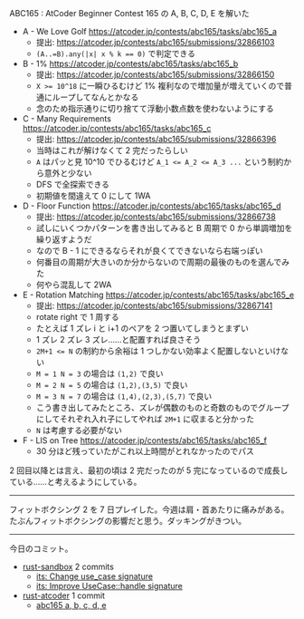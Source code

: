 ABC165 : AtCoder Beginner Contest 165 の A, B, C, D, E を解いた

- A - We Love Golf
  <https://atcoder.jp/contests/abc165/tasks/abc165_a>
  - 提出: <https://atcoder.jp/contests/abc165/submissions/32866103>
  - `(A..=B).any(|x| x % k == 0)` で判定できる
- B - 1%
  <https://atcoder.jp/contests/abc165/tasks/abc165_b>
  - 提出: <https://atcoder.jp/contests/abc165/submissions/32866150>
  - `X >= 10^18` に一瞬ひるむけど 1% 複利なので増加量が増えていくので普通にループしてなんとかなる
  - 念のため指示通りに切り捨てて浮動小数点数を使わないようにする
- C - Many Requirements
  <https://atcoder.jp/contests/abc165/tasks/abc165_c>
  - 提出: <https://atcoder.jp/contests/abc165/submissions/32866396>
  - 当時はこれが解けなくて 2 完だったらしい
  - `A` はパッと見 10^10 でひるむけど `A_1 <= A_2 <= A_3 ...` という制約から意外と少ない
  - DFS で全探索できる
  - 初期値を間違えて 0 にして 1WA
- D - Floor Function
  <https://atcoder.jp/contests/abc165/tasks/abc165_d>
  - 提出: <https://atcoder.jp/contests/abc165/submissions/32866738>
  - 試しにいくつかパターンを書き出してみると B 周期で 0 から単調増加を繰り返すようだ
  - なので B - 1 にできるならそれが良くてできないなら右端っぽい
  - 何番目の周期が大きいのか分からないので周期の最後のものを選んでみた
  - 何やら混乱して 2WA
- E - Rotation Matching
  <https://atcoder.jp/contests/abc165/tasks/abc165_e>
  - 提出: <https://atcoder.jp/contests/abc165/submissions/32867141>
  - rotate right で 1 周する
  - たとえば 1 ズレ i と i+1 のペアを 2 つ置いてしまうとまずい
  - 1 ズレ 2 ズレ 3 ズレ……と配置すれば良さそう
  - `2M+1 <= N` の制約から余裕は 1 つしかない効率よく配置しないといけない
  - `M = 1 N = 3` の場合は `(1,2)` で良い
  - `M = 2 N = 5` の場合は `(1,2),(3,5)` で良い
  - `M = 3 N = 7` の場合は `(1,4),(2,3),(5,7)` で良い
  - こう書き出してみたところ、ズレが偶数のものと奇数のものでグループにしてそれぞれ入れ子にしてやれば `2M+1` に収まると分かった
  - `N` は考慮する必要がない
- F - LIS on Tree
  <https://atcoder.jp/contests/abc165/tasks/abc165_f>
  - 30 分ほど残っていたがこれ以上時間がとれなかったのでパス

2 回目以降とは言え、最初の頃は 2 完だったのが 5 完になっているので成長している……と考えるようにしている。

---

フィットボクシング 2 を 7 日プレイした。今週は肩・首あたりに痛みがある。たぶんフィットボクシングの影響だと思う。ダッキングがきつい。

---

今日のコミット。

- [rust-sandbox](https://github.com/bouzuya/rust-sandbox) 2 commits
  - [its: Change use_case signature](https://github.com/bouzuya/rust-sandbox/commit/9919043762fb2b8ebc48347fb353e302175f1c66)
  - [its: Improve UseCase::handle signature](https://github.com/bouzuya/rust-sandbox/commit/3eeeb4f5d47b86b744abaf252bba4059720ad073)
- [rust-atcoder](https://github.com/bouzuya/rust-atcoder) 1 commit
  - [abc165 a, b, c, d, e](https://github.com/bouzuya/rust-atcoder/commit/50df154e3d476087cc5124cd2750b8d0d578fee3)
